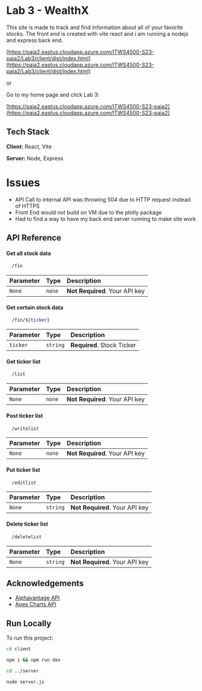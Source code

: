 # Lab 3 - WealthX

This site is made to track and find information about all of your favorite stocks. The front end is created with vite react and i am running a nodejs and express back end. 


[https://paia2.eastus.cloudapp.azure.com/ITWS4500-S23-paia2/Lab3/client/dist/index.html](https://paia2.eastus.cloudapp.azure.com/ITWS4500-S23-paia2/Lab3/client/dist/index.html)

or

Go to my home page and click Lab 3:

[https://paia2.eastus.cloudapp.azure.com/ITWS4500-S23-paia2](https://paia2.eastus.cloudapp.azure.com/ITWS4500-S23-paia2)



## Tech Stack

**Client:** React, Vite

**Server:** Node, Express

# Issues
* API Call to internal API was throwing 504 due to HTTP request instead of HTTPS
* Front End would not build on VM due to the plotly package
* Had to find a way to have my back end server running to make site work
## API Reference

#### Get all stock data

```bash
  /fin
```

| Parameter | Type     | Description                |
| :-------- | :------- | :------------------------- |
| `None`    | `none` | **Not Required**. Your API key |



#### Get certain stock data

```bash
  /fin/${ticker}
```

| Parameter | Type     | Description                       |
| :-------- | :------- | :-------------------------------- |
| `ticker`  | `string` | **Required**. Stock Ticker        |



#### Get ticker list

```bash
  /list
```

| Parameter | Type     | Description                |
| :-------- | :------- | :------------------------- |
| `None`    | `none`   | **Not Required**. Your API key |



#### Post ticker list

```bash
  /writelist
```

| Parameter | Type     | Description                |
| :-------- | :------- | :------------------------- |
| `None`    | `none`   | **Not Required**. Your API key |


#### Put ticker list

```bash
  /editlist
```

| Parameter | Type     | Description                |
| :-------- | :------- | :------------------------- |
| `None`    | `string` | **Not Required**. Your API key |


#### Delete ticker list

```bash
  /deletelist
```

| Parameter | Type     | Description                |
| :-------- | :------- | :------------------------- |
| `None`    | `string` | **Not Required**. Your API key |



## Acknowledgements

 - [Alphavantage API](https://www.alphavantage.co/documentation/)
 - [Apex Charts API](https://apexcharts.com/docs/react-charts/)

## Run Locally

To run this project:

```bash
cd client
```

```bash
npm i && npm run dev
```

```bash
cd ../server
```

```bash
node server.js
```





